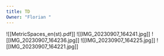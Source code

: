 ```yaml
---
title: TD
Owner: "Florian "
---
```

![[MetricSpaces_en(st).pdf]]
![[IMG_20230907_164241.jpg]]
![[IMG_20230907_164236.jpg]]
![[IMG_20230907_164225.jpg]]
![[IMG_20230907_164221.jpg]]